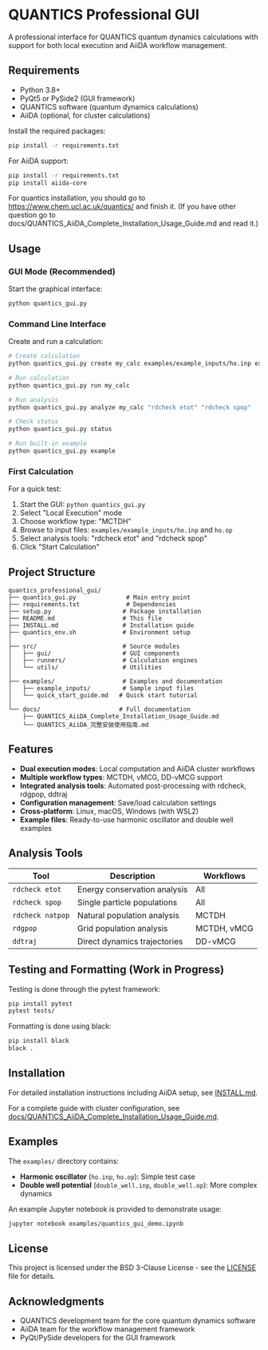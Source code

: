 # QUANTICS Professional GUI

A professional interface for QUANTICS quantum dynamics calculations with support for both local execution and AiiDA workflow management.

## Requirements

- Python 3.8+
- PyQt5 or PySide2 (GUI framework)
- QUANTICS software (quantum dynamics calculations)
- AiiDA (optional, for cluster calculations)

Install the required packages:

```bash
pip install -r requirements.txt
```

For AiiDA support:
```bash
pip install -r requirements.txt
pip install aiida-core
```
For quantics installation, you should go to https://www.chem.ucl.ac.uk/quantics/ and finish it.
(If you have other question go to docs/QUANTICS_AiiDA_Complete_Installation_Usage_Guide.md and read it.)
## Usage

### GUI Mode (Recommended)

Start the graphical interface:

```bash
python quantics_gui.py
```

### Command Line Interface

Create and run a calculation:

```bash
# Create calculation
python quantics_gui.py create my_calc examples/example_inputs/ho.inp examples/example_inputs/ho.op --workflow MCTDH

# Run calculation  
python quantics_gui.py run my_calc

# Run analysis
python quantics_gui.py analyze my_calc "rdcheck etot" "rdcheck spop"

# Check status
python quantics_gui.py status

# Run built-in example
python quantics_gui.py example
```

### First Calculation

For a quick test:

1. Start the GUI: `python quantics_gui.py`
2. Select "Local Execution" mode
3. Choose workflow type: "MCTDH"
4. Browse to input files: `examples/example_inputs/ho.inp` and `ho.op`
5. Select analysis tools: "rdcheck etot" and "rdcheck spop"
6. Click "Start Calculation"

## Project Structure

```
quantics_professional_gui/
├── quantics_gui.py              # Main entry point
├── requirements.txt             # Dependencies
├── setup.py                    # Package installation
├── README.md                   # This file
├── INSTALL.md                  # Installation guide
├── quantics_env.sh             # Environment setup
│
├── src/                        # Source modules
│   ├── gui/                    # GUI components
│   ├── runners/                # Calculation engines
│   └── utils/                  # Utilities
│
├── examples/                   # Examples and documentation
│   ├── example_inputs/         # Sample input files
│   └── quick_start_guide.md   # Quick start tutorial
│
└── docs/                      # Full documentation
    ├── QUANTICS_AiiDA_Complete_Installation_Usage_Guide.md
    └── QUANTICS_AiiDA_完整安装使用指南.md
```

## Features

- **Dual execution modes**: Local computation and AiiDA cluster workflows
- **Multiple workflow types**: MCTDH, vMCG, DD-vMCG support
- **Integrated analysis tools**: Automated post-processing with rdcheck, rdgpop, ddtraj
- **Configuration management**: Save/load calculation settings
- **Cross-platform**: Linux, macOS, Windows (with WSL2)
- **Example files**: Ready-to-use harmonic oscillator and double well examples

## Analysis Tools

| Tool | Description | Workflows |
|------|-------------|-----------|
| `rdcheck etot` | Energy conservation analysis | All |
| `rdcheck spop` | Single particle populations | All |
| `rdcheck natpop` | Natural population analysis | MCTDH |
| `rdgpop` | Grid population analysis | MCTDH, vMCG |
| `ddtraj` | Direct dynamics trajectories | DD-vMCG |

## Testing and Formatting (Work in Progress)

Testing is done through the pytest framework:

```bash
pip install pytest
pytest tests/
```

Formatting is done using black:

```bash
pip install black
black .
```

## Installation

For detailed installation instructions including AiiDA setup, see [INSTALL.md](INSTALL.md).

For a complete guide with cluster configuration, see [docs/QUANTICS_AiiDA_Complete_Installation_Usage_Guide.md](docs/QUANTICS_AiiDA_Complete_Installation_Usage_Guide.md).

## Examples

The `examples/` directory contains:
- **Harmonic oscillator** (`ho.inp`, `ho.op`): Simple test case
- **Double well potential** (`double_well.inp`, `double_well.op`): More complex dynamics

An example Jupyter notebook is provided to demonstrate usage:

```bash
jupyter notebook examples/quantics_gui_demo.ipynb
```

## License

This project is licensed under the BSD 3-Clause License - see the [LICENSE](LICENSE) file for details.

## Acknowledgments

- QUANTICS development team for the core quantum dynamics software
- AiiDA team for the workflow management framework
- PyQt/PySide developers for the GUI framework
